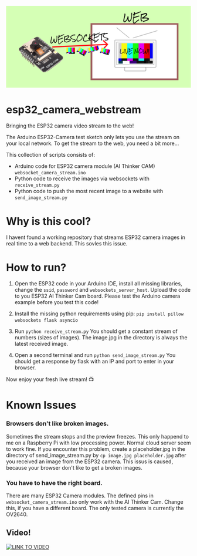 ![headline](/images/headline.jpg)


# esp32_camera_webstream
Bringing the ESP32 camera video stream to the web!


The Arduino ESP32-Camera test sketch only lets you use the stream on your local network. To get the stream to the web, you need a bit more...

This collection of scripts consists of:
 - Arduino code for ESP32 camera module (AI Thinker CAM) `websocket_camera_stream.ino`
 - Python code to receive the images via websockets with `receive_stream.py`
 - Python code to push the most recent image to a website with `send_image_stream.py`


 # Why is this cool?
I havent found a working repository that streams ESP32 camera images in real time to a web backend. This sovles this issue.

# How to run?
1. Open the ESP32 code in your Arduino IDE, install all missing libraries, change the `ssid`, `password` and `websockets_server_host`.
Upload the code to you ESP32 AI Thinker Cam board. Please test the Arduino camera example before you test this code!

2. Install the missing python requirements using pip: `pip install pillow websockets flask asyncio`

3. Run `python receive_stream.py`
You should get a constant stream of numbers (sizes of images). The image.jpg in the directory is always the latest received image.

4. Open a second terminal and run `python send_image_stream.py`
You should get a response by flask with an IP and port to enter in your browser.

Now enjoy your fresh live stream! 📺



# Known Issues
### Browsers don't like broken images.
Sometimes the stream stops and the preview freezes. This only happend to me on a Raspberry Pi with low processing power. Normal cloud server seem to work fine. If you encounter this problem, create a placeholder.jpg in the directory of send_image_stream.py by `cp image.jpg placeholder.jpg` after you received an image from the ESP32 camera.
This issus is caused, because your browser don't like to get a broken images.

### You have to have the right board.
There are many ESP32 Camera modules. The defined pins in `websocket_camera_stream.ino` only work with the AI Thinker Cam. Change this, if you have a different board. The only tested camera is currently the OV2640.


## Video!
[![LINK TO VIDEO](https://img.youtube.com/vi/cdjgs48OQ6E/0.jpg)](https://www.youtube.com/watch?v=cdjgs48OQ6E)
